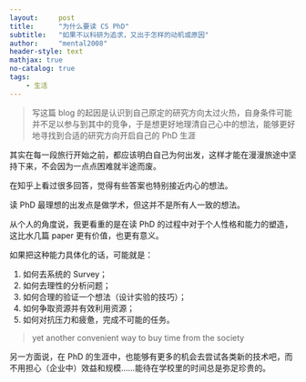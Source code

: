 ```yaml
---
layout:     post
title:      "为什么要读 CS PhD"
subtitle:   "如果不以科研为追求，又出于怎样的动机或原因"
author:     "mental2008"
header-style: text
mathjax: true
no-catalog: true
tags:
    - 生活
---
```


> 写这篇 blog 的起因是认识到自己原定的研究方向太过火热，自身条件可能并不足以参与到其中的竞争，于是想更好地理清自己心中的想法，能够更好地寻找到合适的研究方向开启自己的 PhD 生涯

其实在每一段旅行开始之前，都应该明白自己为何出发，这样才能在漫漫旅途中坚持下来，不会因为一点点困难就半途而废。

在知乎上看过很多回答，觉得有些答案也特别接近内心的想法。

读 PhD 最理想的出发点是做学术，但这并不是所有人一致的想法。

从个人的角度说，我更看重的是在读 PhD 的过程中对于个人性格和能力的塑造，这比水几篇 paper 更有价值，也更有意义。

如果把这种能力具体化的话，可能就是：

1. 如何去系统的 Survey；
2. 如何去理性的分析问题；
3. 如何合理的验证一个想法（设计实验的技巧）；
4. 如何争取资源并有效利用资源；
5. 如何对抗压力和疲惫，完成不可能的任务。

> yet another convenient way to buy time from the society

另一方面说，在 PhD 的生涯中，也能够有更多的机会去尝试各类新的技术吧，而不用担心（企业中）效益和规模……能待在学校里的时间总是弥足珍贵的。

